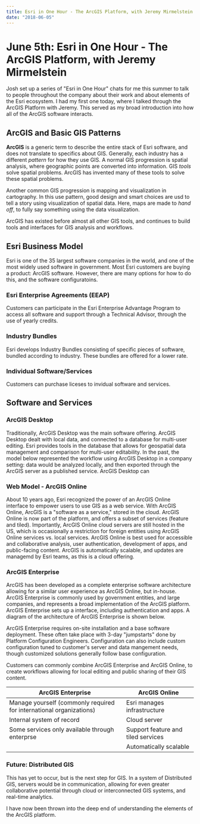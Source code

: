 ```yaml
---
title: Esri in One Hour - The ArcGIS Platform, with Jeremy Mirmelstein
date: "2018-06-05"
---
```

# June 5th: Esri in One Hour - The ArcGIS Platform, with Jeremy Mirmelstein

Josh set up a series of "Esri in One Hour" chats for me this summer to talk to people throughout the company about their work and about elements of the Esri ecosystem. I had my first one today, where I talked through the ArcGIS Platform with Jeremy. This served as my broad introduction into how all of the ArcGIS software interacts.

## ArcGIS and Basic GIS Patterns
**ArcGIS** is a generic term to describe the entire stack of Esri software, and does not translate to specifics about GIS. Generally, each industry has a different *pattern* for how they use GIS. A normal GIS progression is spatial analysis, where geographic points are converted into information. GIS *tools* solve spatial problems. ArcGIS has invented many of these tools to solve these spatial problems.

Another common GIS progression is mapping and visualization in cartography. In this use pattern, good design and smart choices are usd to tell a story using visualization of spatial data. Here, maps are made to *hand off*, to fully say something using the data visualization.

ArcGIS has existed before almost all other GIS tools, and continues to build tools and interfaces for GIS analysis and workflows.

## Esri Business Model
Esri is one of the 35 largest software companies in the world, and one of the most widely used software in government. Most Esri customers are buying a product: ArcGIS software. However, there are many options for how to do this, and the software configuratoins.

### Esri Enterprise Agreements (EEAP)
Customers can participate in the Esri Enterprise Advantage Program to access all software and support through a Technical Advisor, through the use of yearly credits.

### Industry Bundles
Esri develops Industry Bundles consisting of specific pieces of software, bundled according to industry. These bundles are offered for a lower rate.

### Individual Software/Services
Customers can purchase liceses to invidual software and services.

## Software and Services
### ArcGIS Desktop
Traditionally, ArcGIS Desktop was the main software offering. ArcGIS Desktop dealt with local data, and connected to a database for multi-user editing. Esri provides tools in the database that allows for geospatial data management and comparison for multi-user editability. In the past, the model below represented the workflow using ArcGIS Desktop in a company setting: data would be analyzed locally, and then exported through the ArcGIS server as a published service. ArcGIS Desktop can

### Web Model - ArcGIS Online
About 10 years ago, Esri recognized the power of an ArcGIS Online interface to empower users to use GIS as a web service. With ArcGIS Online, ArcGIS is a "software as a service," stored in the cloud. ArcGIS Online is now part of the platform, and offers a subset of services (feature and tiled). Importantly, ArcGIS Online cloud servers are still hosted in the US, which is occasionally a restriction for foreign entities using ArcGIS Online services vs. local services. ArcGIS Online is best used for accessible and collaborative analysis, user authentication, development of apps, and public-facing content. ArcGIS is automatically scalable, and updates are managemd by Esri teams, as this is a cloud offering.

### ArcGIS Enterprise
ArcGIS has been developed as a complete enterprise software architecture allowing for a similar user experience as ArcGIS Online, but in-house. ArcGIS Enterprise is commonly used by government entities, and large companies, and represents a broad implementation of the ArcGIS platform. ArcGIS Enterprise sets up a interface, including authentication and apps. A diagram of the architecture of ArcGIS Enterprise is shown below.

ArcGIS Enterprise requires on-site installation and a base software deployment. These often take place with 3-day "jumpstarts" done by Platform Configuration Engineers. Configuration can also include custom configuration tuned to customer's server and data mangement needs, though customized solutions generally follow base configuration.

Customers can commonly combine ArcGIS Enterprise and ArcGIS Online, to create workflows allowing for local editing and public sharing of their GIS content.

| ArcGIS Enterprise | ArcGIS Online |
|-------------------|---------------|
| Manage yourself (commonly required for international organizations) | Esri manages infrastructure |
| Internal system of record | Cloud server |
| Some services only available through enterprse | Support feature and tiled services |
| | Automatically scalable |

### Future: Distributed GIS
This has yet to occur, but is the next step for GIS. In a system of Distributed GIS, servers would be in communication, allowing for even greater collaborative potential through cloud or interconnected GIS systems, and real-time analytics. 

I have now been thrown into the deep end of understanding the elements of the ArcGIS platform.
